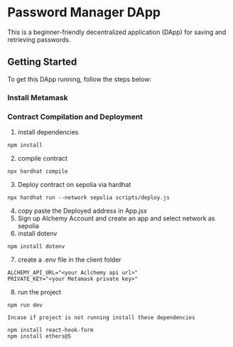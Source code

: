 # Password Manager DApp 
 This is a beginner-friendly decentralized application (DApp) for saving and retrieving passwords.

## Getting Started
To get this DApp running, follow the steps below:

### Install Metamask
### Contract Compilation and Deployment
1. install dependencies
```
npm install
```
2. compile contract
```
npx hardhat compile
```
3. Deploy contract on sepolia via hardhat
```
npx hardhat run --network sepolia scripts/deploy.js
```
4. copy paste the Deployed address in App.jsx
5. Sign up Alchemy Account and create an app and select network as sepolia
6. install dotenv 
```
npm install dotenv
```
7. create a .env file in the client folder
```
ALCHEMY_API_URL="<your Aclchemy api url>"
PRIVATE_KEY="<your Metamask private key>"
```
8. run the project
```
npm run dev
```
`Incase if project is not running install these dependencies`
```
npm install react-hook-form
npm install ethers@5
```

